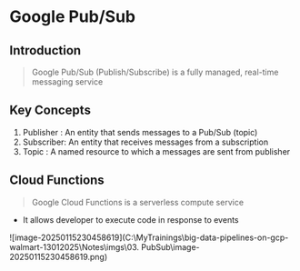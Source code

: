 # Google Pub/Sub

## Introduction

> Google Pub/Sub (Publish/Subscribe) is a fully managed, real-time messaging service

## Key Concepts

1. Publisher : An entity that sends messages to a Pub/Sub (topic)
2. Subscriber: An entity that receives messages from a subscription
3. Topic : A named resource to which a messages are sent from publisher

## Cloud Functions

> Google Cloud Functions is a serverless compute service

* It allows developer to execute code in response to events

![image-20250115230458619](C:\MyTrainings\big-data-pipelines-on-gcp-walmart-13012025\Notes\imgs\03. PubSub\image-20250115230458619.png)

